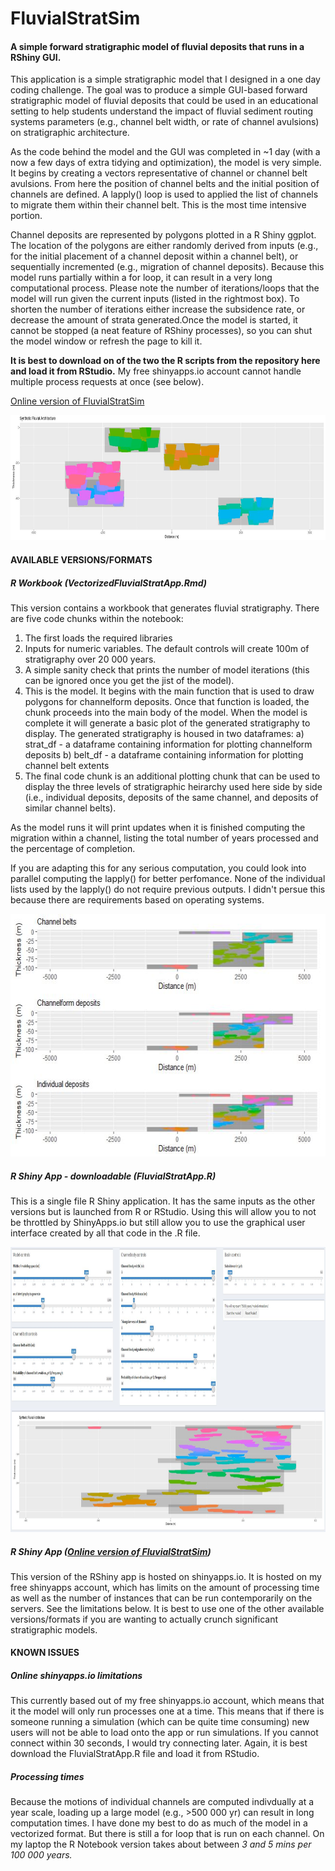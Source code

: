 # FluvialStratSim

#### A simple forward stratigraphic model of fluvial deposits that runs in a RShiny GUI.

This application is a simple stratigraphic model that I designed in a one day coding challenge. The goal was to produce a simple GUI-based forward stratigraphic model of fluvial deposits that could be used in an educational setting to help students understand the impact of fluvial sediment routing systems parameters (e.g., channel belt width, or rate of channel avulsions) on stratigraphic architecture. 

As the code behind the model and the GUI was completed in ~1 day (with a now a few days of extra tidying and optimization), the model is very simple. It begins by creating a vectors representative of channel or channel belt avulsions. From here the position of channel belts and the initial position of channels are defined. A lapply() loop is used to applied the list of channels to migrate them within their channel belt. This is the most time intensive portion.

Channel deposits are represented by polygons plotted in a R Shiny ggplot. The location of the polygons are either randomly derived from inputs (e.g., for the initial placement of a channel deposit within a channel belt), or sequentially incremented (e.g., migration of channel deposits). Because this model runs partially within a for loop, it can result in a very long computational process. Please note the number of iterations/loops that the model will run given the current inputs (listed in the rightmost box). To shorten the number of iterations either increase the subsidence rate, or decrease the amount of strata generated.Once the model is started, it cannot be stopped (a neat feature of RShiny processes), so you can shut the model window or refresh the page to kill it.

**It is best to download on of the two the R scripts from the repository here and load it from RStudio.** My free shinyapps.io account cannot handle multiple process requests at once (see below).


[Online version of FluvialStratSim](https://activemargins.shinyapps.io/FluvialStratApp/)


<p align="center">
  <img width="808" height="200" src="https://github.com/ActiveMargins/FluvialStratSim/blob/main/images/ModelImage.JPG">
</p>

#### AVAILABLE VERSIONS/FORMATS
##### R Workbook (VectorizedFluvialStratApp.Rmd)
This version contains a workbook that generates fluvial stratigraphy. There are five code chunks within the notebook: 
1) The first loads the required libraries
2) Inputs for numeric variables. The default controls will create 100m of stratigraphy over 20 000 years. 
3) A simple sanity check that prints the number of model iterations (this can be ignored once you get the jist of the model).
4) This is the model. It begins with the main function that is used to draw polygons for channelform deposits. Once that function is loaded, the chunk proceeds into the main body of the model. When the model is complete it will generate a basic plot of the generated stratigraphy to display. The generated stratigraphy is housed in two dataframes:
  a) strat_df - a dataframe containing information for plotting channelform deposits
  b) belt_df - a dataframe containing information for plotting channel belt extents
5) The final code chunk is an additional plotting chunk that can be used to display the three levels of stratigraphic heirarchy used here side by side (i.e., individual deposits, deposits of the same channel, and deposits of similar channel belts).

As the model runs it will print updates when it is finished computing the migration within a channel, listing the total number of years processed and the percentage of completion. 

If you are adapting this for any serious computation, you could look into parallel computing the lapply() for better perfomance. None of the individual lists used by the lapply() do not require previous outputs. I didn't persue this because there are requirements based on operating systems.   

<p align="center">
  <img width="643" height="388" src="https://github.com/ActiveMargins/FluvialStratSim/blob/main/images/NoteBookExample.JPG">
</p>

##### R Shiny App - downloadable (FluvialStratApp.R)
This is a single file R Shiny application. It has the same inputs as the other versions but is launched from R or RStudio. Using this will allow you to not be throttled by ShinyApps.io but still allow you to use the graphical user interface created by all that code in the .R file. 

<p align="center">
  <img width="944.5" height="456" src="https://github.com/ActiveMargins/FluvialStratSim/blob/main/images/ModelExample.JPG">
</p>


##### R Shiny App ([Online version of FluvialStratSim](https://activemargins.shinyapps.io/FluvialStratApp/))
This version of the RShiny app is hosted on shinyapps.io. It is hosted on my free shinyapps account, which has limits on the amount of processing time as well as the number of instances that can be run contemporarily on the servers. See the limitations below. It is best to use one of the other available versions/formats if you are wanting to actually crunch significant stratigraphic models.

#### KNOWN ISSUES
##### Online shinyapps.io limitations
This currently based out of my free shinyapps.io account, which means that it the model will only run processes one at a time. This means that if there is someone running a simulation (which can be quite time consuming) new users will not be able to load onto the app or run simulations. If you cannot connect within 30 seconds, I would try connecting later. Again, it is best download the FluvialStratApp.R file and load it from RStudio. 

##### Processing times
Because the motions of individual channels are computed indivdually at a year scale, loading up a large model (e.g., >500 000 yr) can result in long computation times. I have done my best to do as much of the model in a vectorized format. But there is still a for loop that is run on each channel. On my laptop the R Notebook version takes about between *3 and 5 mins per 100 000 years.*
